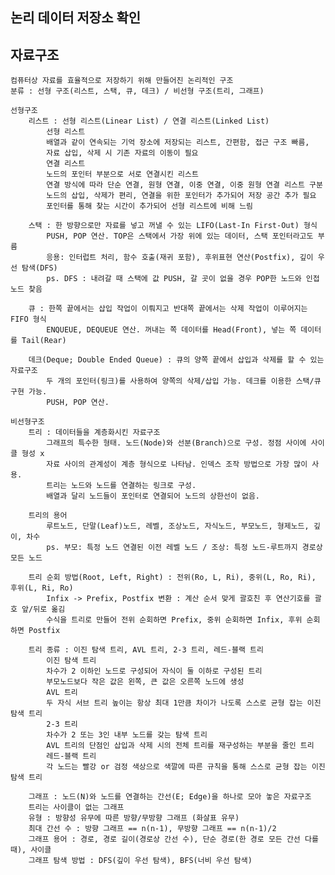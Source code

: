 ## 논리 데이터 저장소 확인
## 자료구조
	컴퓨터상 자료를 효율적으로 저장하기 위해 만들어진 논리적인 구조
	분류 : 선형 구조(리스트, 스택, 큐, 데크) / 비선형 구조(트리, 그래프)
	
	선형구조
		리스트 : 선형 리스트(Linear List) / 연결 리스트(Linked List)
			선형 리스트
			배열과 같이 연속되는 기억 장소에 저장되는 리스트, 간편함, 접근 구조 빠름,
			자료 삽입, 삭제 시 기존 자료의 이동이 필요
			연결 리스트
			노드의 포인터 부분으로 서로 연결시킨 리스트
			연결 방식에 따라 단순 연결, 원형 연결, 이중 연결, 이중 원형 연결 리스트 구분
			노드의 삽입, 삭제가 편리, 연결을 위한 포인터가 추가되어 저장 공간 추가 필요
			포인터를 통해 찾는 시간이 추가되어 선형 리스트에 비해 느림
		
		스택 : 한 방향으로만 자료를 넣고 꺼낼 수 있는 LIFO(Last-In First-Out) 형식
			PUSH, POP 연산. TOP은 스택에서 가장 위에 있는 데이터, 스택 포인터라고도 부름
			응용: 인터럽트 처리, 함수 호출(재귀 포함), 후위표현 연산(Postfix), 깊이 우선 탐색(DFS)
			ps. DFS : 내려갈 때 스택에 값 PUSH, 갈 곳이 없을 경우 POP한 노드와 인접 노드 찾음
		
		큐 : 한쪽 끝에서는 삽입 작업이 이뤄지고 반대쪽 끝에서는 삭제 작업이 이루어지는 FIFO 형식
			ENQUEUE, DEQUEUE 연산. 꺼내는 쪽 데이터를 Head(Front), 넣는 쪽 데이터를 Tail(Rear)
		
		데크(Deque; Double Ended Queue) : 큐의 양쪽 끝에서 삽입과 삭제를 할 수 있는 자료구조
			두 개의 포인터(링크)를 사용하여 양쪽의 삭제/삽입 가능. 데크를 이용한 스택/큐 구현 가능.
			PUSH, POP 연산. 
	
	비선형구조
		트리 : 데이터들을 계층화시킨 자료구조
			그래프의 특수한 형태. 노드(Node)와 선분(Branch)으로 구성. 정점 사이에 사이클 형성 x
			자료 사이의 관계성이 계층 형식으로 나타남. 인덱스 조작 방법으로 가장 많이 사용.
			트리는 노드와 노드를 연결하는 링크로 구성. 
			배열과 달리 노드들이 포인터로 연결되어 노드의 상한선이 없음.
			
		트리의 용어
			루트노드, 단말(Leaf)노드, 레벨, 조상노드, 자식노드, 부모노드, 형제노드, 깊이, 차수 
			ps. 부모: 특정 노드 연결된 이전 레벨 노드 / 조상: 특정 노드-루트까지 경로상 모든 노드
			
		트리 순회 방법(Root, Left, Right) : 전위(Ro, L, Ri), 중위(L, Ro, Ri), 후위(L, Ri, Ro)
			Infix -> Prefix, Postfix 변환 : 계산 순서 맞게 괄호친 후 연산기호를 괄호 앞/뒤로 옮김
			수식을 트리로 만들어 전위 순회하면 Prefix, 중위 순회하면 Infix, 후위 순회하면 Postfix
			
		트리 종류 : 이진 탐색 트리, AVL 트리, 2-3 트리, 레드-블랙 트리
			이진 탐색 트리
			차수가 2 이하인 노드로 구성되어 자식이 둘 이하로 구성된 트리
			부모노드보다 작은 값은 왼쪽, 큰 값은 오른쪽 노드에 생성
			AVL 트리
			두 자식 서브 트리 높이는 항상 최대 1만큼 차이가 나도록 스스로 균형 잡는 이진 탐색 트리
			2-3 트리
			차수가 2 또는 3인 내부 노드를 갖는 탐색 트리
			AVL 트리의 단점인 삽입과 삭제 시의 전체 트리를 재구성하는 부분을 줄인 트리
			레드-블랙 트리
			각 노드는 빨강 or 검정 색상으로 색깔에 따른 규칙을 통해 스스로 균형 잡는 이진 탐색 트리
		
		그래프 : 노드(N)와 노드를 연결하는 간선(E; Edge)을 하나로 모아 놓은 자료구조
		트리는 사이클이 없는 그래프
		유형 : 방향성 유무에 따른 방향/무방향 그래프 (화살표 유무)
		최대 간선 수 : 방향 그래프 == n(n-1), 무방향 그래프 == n(n-1)/2
		그래프 용어 : 경로, 경로 길이(경로상 간선 수), 단순 경로(한 경로 모든 간선 다를 때), 사이클
		그래프 탐색 방법 : DFS(깊이 우선 탐색), BFS(너비 우선 탐색)
